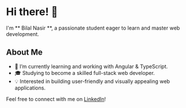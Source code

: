 # Hi there! 👋

I'm ** Bilal Nasir **, a passionate student eager to learn and master web development.

## About Me

- 🌱 I’m currently learning and working with Angular & TypeScript.
- 🎓 Studying to become a skilled full-stack web developer.
- 💡 Interested in building user-friendly and visually appealing web applications.

Feel free to connect with me on [LinkedIn](https://www.linkedin.com/in/bilal-nasir-engage/)!
